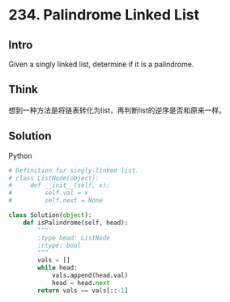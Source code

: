 # 234. Palindrome Linked List

## Intro

Given a singly linked list, determine if it is a palindrome.

## Think

想到一种方法是将链表转化为list，再判断list的逆序是否和原来一样。

## Solution

Python
 
```python
# Definition for singly-linked list.
# class ListNode(object):
#     def __init__(self, x):
#         self.val = x
#         self.next = None

class Solution(object):
    def isPalindrome(self, head):
        """
        :type head: ListNode
        :rtype: bool
        """
        vals = []
        while head:
            vals.append(head.val)
            head = head.next
        return vals == vals[::-1]
```
